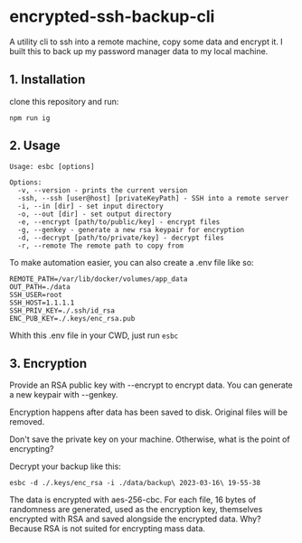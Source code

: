 # encrypted-ssh-backup-cli

A utility cli to ssh into a remote machine, copy some data and encrypt it. I built this to back up my password manager data to my local machine. 

## 1. Installation
clone this repository and run:

```
npm run ig
```

## 2. Usage
```
Usage: esbc [options]

Options:
  -v, --version - prints the current version
  -ssh, --ssh [user@host] [privateKeyPath] - SSH into a remote server
  -i, --in [dir] - set input directory
  -o, --out [dir] - set output directory
  -e, --encrypt [path/to/public/key] - encrypt files
  -g, --genkey - generate a new rsa keypair for encryption
  -d, --decrypt [path/to/private/key] - decrypt files
  -r, --remote The remote path to copy from
```
To make automation easier, you can also create a .env file like so:
```
REMOTE_PATH=/var/lib/docker/volumes/app_data
OUT_PATH=./data
SSH_USER=root
SSH_HOST=1.1.1.1
SSH_PRIV_KEY=./.ssh/id_rsa
ENC_PUB_KEY=./.keys/enc_rsa.pub
```
Whith this .env file in your CWD, just run ``esbc``
## 3. Encryption
Provide an RSA public key with --encrypt to encrypt data. You can generate a new keypair with --genkey.

Encryption happens after data has been saved to disk. Original files will be removed.

Don't save the private key on your machine. Otherwise, what is the point of encrypting?

Decrypt your backup like this:
```
esbc -d ./.keys/enc_rsa -i ./data/backup\ 2023-03-16\ 19-55-38
```

The data is encrypted with aes-256-cbc. For each file, 16 bytes of randomness are generated, used as the encryption key, themselves encrypted with RSA and saved alongside the encrypted data.
Why? Because RSA is not suited for encrypting mass data.
